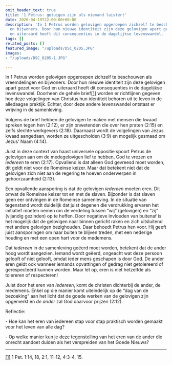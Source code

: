 ```yaml
---
omit_header_text: true
title: '1 Petrus: getuigen zijn als niemand luistert'
date: 2020-04-19T22:00:00+00:00
description: 'In 1 Petrus worden gelovigen opgeroepen zichzelf te beschouwen als vreemdelingen
  en bijwoners. Door hun nieuwe identiteit zijn deze gelovigen apart gezet voor God
  en uiteraard heeft dit consequenties in de dagelijkse levenswandel. '
tags: []
related_posts: []
featured_image: "/uploads/DSC_0205.JPG"
images:
- "/uploads/DSC_0205-1.JPG"

---
```

In 1 Petrus worden gelovigen opgeroepen zichzelf te beschouwen als vreemdelingen en bijwoners. Door hun nieuwe identiteit zijn deze gelovigen apart gezet voor God en uiteraard heeft dit consequenties in de dagelijkse levenswandel. Doorheen de gehele brief[\[1\]](#_ftn1) worden er richtlijnen gegeven hoe deze volgelingen van Christus hun identiteit behoren uit te leven in de alledaagse praktijk. Echter, door deze andere levenswandel ontstaat er wrijving in de samenleving.

Volgens de brief hebben de gelovigen te maken met mensen die kwaad spreken tegen hen (2:12), er zijn onwetenden die over hen praten (2:15) en zelfs slechte werkgevers (2:18). Daarnaast wordt de volgelingen van Jezus kwaad aangedaan, worden ze uitgescholden (3:9) en mogelijk gesmaad om Jezus’ Naam (4:14).

Juist in deze context van haast universele oppositie spoort Petrus de gelovigen aan om de medegelovigen lief te hebben, God te vrezen en _iedereen_ te eren (2:17). Opvallend is dat alleen God gevreesd moet worden, dit geldt niet voor de Romeinse keizer. Maar dat betekent niet dat de gelovigen zich niet aan de regering te hoeven onderwerpen in gehoorzaamheid (2:13).

Een opvallende aansporing is dat de gelovigen _iedereen_ moeten eren. Dit omvat de Romeinse keizer tot en met de slaven. Bijzonder is dat slaven geen eer ontvingen in de Romeinse samenleving. In de situatie van tegenstand wordt duidelijk dat juist degenen die verdrukking ervaren het initiatief moeten nemen om de verdeling tussen “wij” (gelovigen) en “zij” (vijandig gezinden) op te heffen. Door negatieve invloeden van buitenaf is het mogelijk dat de gelovigen naar binnen gericht raken en zich uitsluitend met andere gelovigen bezighouden. Daar behoedt Petrus hen voor. Hij geeft juist aansporingen om naar buiten te blijven treden, met een nederige houding en met een open hart voor de medemens.

Dat _iedereen_ in de samenleving geëerd moet worden, betekent dat de ander hoog wordt aangezien. Iemand wordt geëerd, ongeacht wat deze persoon gelooft of niet gelooft, omdat ieder mens geschapen is door God. De ander eren geldt ook wanneer iemands opvattingen of gedrag niet getolereerd of gerespecteerd kunnen worden. Maar let op, eren is niet hetzelfde als tolereren of respecteren! 

Juist door het eren van _iedereen_, komt de christen dichterbij de ander, de medemens. Enkel op die manier komt uiteindelijk op de “dag van de bezoeking” aan het licht dat de goede werken van de gelovigen zijn opgemerkt en _de ander_ zal God daarvoor prijzen (2:12).

Reflectie:

\- Hoe kan het eren van iedereen stap voor stap praktisch worden gemaakt voor het leven van alle dag?

\- Op welke manier kun je deze tegenstelling van het eren van de ander die onrecht aandoet duiden als het verspreiden van het Goede Nieuws?

***

[\[1\]](#_ftnref1) 1 Pet. 1:14, 18, 2:1, 11-12, 4:3-4, 15.